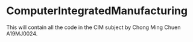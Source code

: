 # ComputerIntegratedManufacturing

This will contain all the code in the CIM subject by Chong Ming Chuen A19MJ0024.

